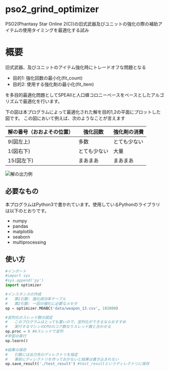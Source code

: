 # pso2_grind_optimizer
PSO2(Phantasy Star Online 2(C))の旧式武器及びユニットの強化の際の補助アイテムの使用タイミングを最適化する試み

# 概要
旧式武器、及びユニットのアイテム強化時にトレードオフな問題となる
- 目的1: 強化回数の最小化(fit_count)
- 目的2: 使用する強化剤の最小化(fit_item)

を多目的最適化問題としてSPEAIIと人口蜂コロニーベースをベースとしたアルゴリズムで最適化を行います。

下の図は本プログラムによって最適化された解を目的1,2の平面にプロットした図です。
この図において例えば、次のようなことが言えます

| 解の番号（おおよその位置） | 強化回数     | 強化剤の消費 |
|----------------------------|--------------|--------------|
| 9(図左上)                  | 多数         | とても少ない |
| 1(図右下)                  | とても少ない | 大量         |
| 15(図左下)                 | まあまあ     | まあまあ     |

![解の出力例](https://raw.githubusercontent.com/wiki/curiburn/pso2_grind_optimizer/images/example/pareto_front.png  "解の出力例")

## 必要なもの
本プログラムはPython3で書かれています。使用しているPythonのライブラリは以下のとおりです。

- numpy
- pandas
- matplotlib
- seaborn
- multiprocessing

## 使い方
```python
#インポート
#import sys
#sys.append('py')
import optimizer

#インスタンスの作成
#	第1引数: 強化成功率テーブル
#	第2引数: 一回の強化に必要なメセタ
op = optimizer.MOABC('data/weapon_13.csv', 192000)

#並列化のスレッド数の設定
#	このプログラムはとっても重いので、並列化ができるならおすすめ
#	実行するマシンのCPUのコア数なりスレッド数と合わせる
op.proc = 6	#6スレッドで並列
#学習の実行
op.learn()

#結果の保存
#	引数には出力先のディレクトリを指定
#	事前にディレクトリを作っておかないと結果は書き込まれない
op.save_result('./test_result')	#test_resultというディレクトリに保存
```